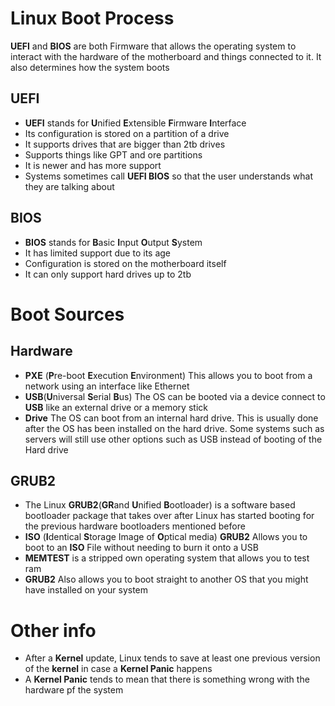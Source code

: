 # Linux Boot Process

**UEFI** and **BIOS** are both Firmware that allows the operating system to interact with the hardware of the motherboard and things connected to it. It also determines how the system boots

## UEFI
- **UEFI** stands for **U**nified **E**xtensible **F**irmware **I**nterface
- Its configuration is stored on a partition of a drive
- It supports drives that are bigger than 2tb drives
- Supports things like GPT and ore partitions
- It is newer and has more support
- Systems sometimes call **UEFI BIOS** so that the user understands what they are talking about


## BIOS
- **BIOS** stands for **B**asic **I**nput **O**utput **S**ystem
- It has limited support due to its age
- Configuration is stored on the motherboard itself
- It can only support hard drives up to 2tb

# Boot Sources

## Hardware
- **PXE** (**P**re-boot **E**xecution **E**nvironment) This allows you to boot from a network using an interface like Ethernet
- **USB**(**U**niversal **S**erial **B**us) The OS can be booted via a device connect to **USB** like an external drive or a memory stick
- **Drive** The OS can boot from an internal hard drive. This is usually done after the OS has been installed on the hard drive. Some systems such as servers will still use other options such as USB instead of booting of the Hard drive

## GRUB2
- The Linux **GRUB2**(**GR**and **U**nified **B**ootloader) is a software based bootloader package that takes over after Linux has started booting for the previous hardware bootloaders mentioned before
- **ISO** (**I**dentical **S**torage Image of **O**ptical media) **GRUB2** Allows you to boot to an **ISO** File without needing to burn it onto a USB
- **MEMTEST** is a stripped own operating system that allows you to test ram
- **GRUB2** Also allows you to boot straight to another OS that you might have installed on your system

# Other info
- After a **Kernel** update, Linux tends to save at least one previous version of the **kernel** in case a **Kernel Panic** happens
- A **Kernel Panic** tends to mean that there is something wrong with the hardware pf the system